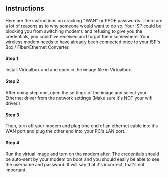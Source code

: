 ## Instructions
Here are the instructions on cracking "WAN" or PPOE passwords. There are a lot of reasons as to why someone would want to do so. Your ISP could be blocking you from switching modems and refusing to give you the credentials, you could' ve received and forgot them somewhere. Your wireless modem needs to have already been connected once to your ISP's Box / Fiber/Ethernet Converter.
#### Step 1

Install Virtualbox and and open in the image file in Virtualbox.

#### Step 2

After doing step one, open the settings of the image and select your Ethernet driver from the network settings (Make sure it's NOT your wifi driver.)

#### Step 3

Then, turn off your modem and plug one end of an ethernet cable into it's WAN port and plug the other end into your PC's LAN port.

#### Step 4

Run the virtual image and turn on the modem after. The credentials should be auto-sent by your modem on boot and you should easily be able to see the username and password. It will say that it's incorrect, that's not important.

